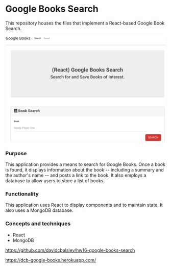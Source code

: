# Google Books Search

This repository houses the files that implement a React-based Google Book Search.

![Screenshot for budget tracker](images/google-books-screenshot.png)

### Purpose

This application provides a means to search for Google Books. Once a book is found, it displays information about the book -- including a summary and the author's name -- and posts a link to the book. It also employs a database to allow users to store a list of books.

### Functionality

This application uses React to display components and to maintain state. It also uses a MongoDB database.

### Concepts and techniques
* React
* MongoDB

https://github.com/davidcbalsley/hw16-google-books-search

https://dcb-google-books.herokuapp.com/
